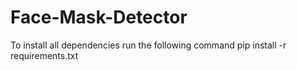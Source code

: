 # Face-Mask-Detector

To install all dependencies run the following command
pip install -r requirements.txt
